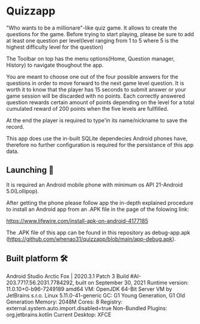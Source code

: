 # Quizzapp
"Who wants to be a millionare"-like quiz game.
It allows to create the questions for the game. 
Before trying to start playing, please be sure to add at least one question 
per level(level ranging from 1 to 5 where 5 is the highest difficulty level for the question)

The Toolbar on top has the menu options(Home, Question manager, History) to navigate thoughout the app.

You are meant to choose one out of the four possible answers for the questions in order to move forward to the
next game level question. It is worth it to know that the player has 15 seconds to submit answer or your game session will be discarded
with no points.
Each correctly answered question rewards certain amount of points depending on the level for a total cumulated reward of 200 points
when the five levels are fullfilled.

At the end the player is required to type'in its name/nickname to save the record.

This app does use the in-built SQLite dependecies Android phones have, therefore no further configuration is required for the persistance
of this app data.

## Launching 🚀
It is required an Android mobile phone with minimum os API 21-Android 5.0(Lollipop).

After getting the phone please follow app the in-depth explained procedure to install an Android app from an .APK file in the page of the folowing link:

https://www.lifewire.com/install-apk-on-android-4177185

The .APK file of this app can be found in this repository as debug-app.apk (https://github.com/whenao31/quizzapp/blob/main/app-debug.apk).


## Built platform 🛠️

Android Studio Arctic Fox | 2020.3.1 Patch 3
Build #AI-203.7717.56.2031.7784292, built on September 30, 2021
Runtime version: 11.0.10+0-b96-7249189 amd64
VM: OpenJDK 64-Bit Server VM by JetBrains s.r.o.
Linux 5.11.0-41-generic
GC: G1 Young Generation, G1 Old Generation
Memory: 2048M
Cores: 8
Registry: external.system.auto.import.disabled=true
Non-Bundled Plugins: org.jetbrains.kotlin
Current Desktop: XFCE



